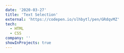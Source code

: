 ```yaml
---
date: '2020-03-27'
title: 'Text Selection'
external: 'https://codepen.io/slhbytl/pen/GRdqvMZ'
tech:
  - HTML
  - CSS
company: ''
showInProjects: true
---
```



